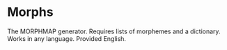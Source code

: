 Morphs
======

The MORPHMAP generator. Requires lists of morphemes and a dictionary. Works in any language. Provided English.